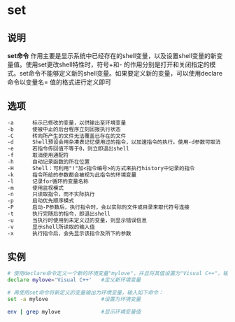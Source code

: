 # **set**

## 说明

**set命令** 作用主要是显示系统中已经存在的shell变量，以及设置shell变量的新变量值。使用set更改shell特性时，符号+和-
的作用分别是打开和关闭指定的模式。set命令不能够定义新的shell变量。如果要定义新的变量，可以使用declare命令以变量名=
值的格式进行定义即可

## 选项

```markdown
-a      标示已修改的变量，以供输出至环境变量
-b      使被中止的后台程序立刻回报执行状态
-C      转向所产生的文件无法覆盖已存在的文件
-d      Shell预设会用杂凑表记忆使用过的指令，以加速指令的执行。使用-d参数可取消
-e      若指令传回值不等于0，则立即退出shell
-f      取消使用通配符
-h      自动记录函数的所在位置
-H      Shell：可利用"!"加<指令编号>的方式来执行history中记录的指令
-k      指令所给的参数都会被视为此指令的环境变量
-l      记录for循环的变量名称
-m      使用监视模式
-n      只读取指令，而不实际执行
-p      启动优先顺序模式
-P      启动-P参数后，执行指令时，会以实际的文件或目录来取代符号连接
-t      执行完随后的指令，即退出shell
-u      当执行时使用到未定义过的变量，则显示错误信息
-v      显示shell所读取的输入值
-x      执行指令后，会先显示该指令及所下的参数
```

## 实例

```bash
# 使用declare命令定义一个新的环境变量"mylove"，并且将其值设置为"Visual C++"，输入如下命令：
declare mylove='Visual C++'   #定义新环境变量

# 再使用set命令将新定义的变量输出为环境变量，输入如下命令：
set -a mylove                 #设置为环境变量

env | grep mylove             #显示环境变量值
```
